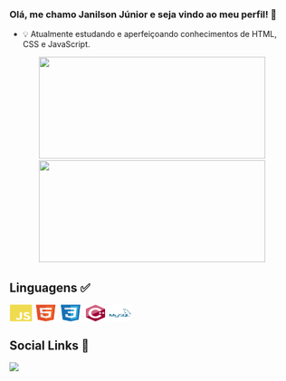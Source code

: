 ### Olá, me chamo Janilson Júnior e seja vindo ao meu perfil! 🖖

- 💡 Atualmente estudando e aperfeiçoando conhecimentos de HTML, CSS e JavaScript.

<div align="center">
  <img height="180em" width="400em" src="https://github-readme-stats.vercel.app/api?username=janilsonj&show_icons=true&theme=dracula&include_all_commits=true&count_private=true"/>
  <img height="180em" width="400em" src="https://github-readme-stats.vercel.app/api/top-langs/?username=janilsonj&layout=compact&langs_count=7&theme=dracula"/>
</div>

## Linguagens ✅
<div style="display: inline_block">
  <img align="center" alt="Rafa-Js" height="30" width="40" src="https://raw.githubusercontent.com/devicons/devicon/master/icons/javascript/javascript-plain.svg">
  <img align="center" alt="Rafa-HTML" height="30" width="40" src="https://raw.githubusercontent.com/devicons/devicon/master/icons/html5/html5-original.svg">
  <img align="center" alt="Rafa-CSS" height="30" width="40" src="https://raw.githubusercontent.com/devicons/devicon/master/icons/css3/css3-original.svg">
  <img align="center" alt="Rafa-CSS" height="30" width="40" src="https://raw.githubusercontent.com/devicons/devicon/master/icons/cplusplus/cplusplus-original.svg">
  <img align="center" alt="Rafa-CSS" height="30" width="40" src="https://raw.githubusercontent.com/devicons/devicon/master/icons//mysql/mysql-plain-wordmark.svg">
</div>
  
## Social Links 👀
 
<div> 
  <a href="https://www.linkedin.com/in/janilson-junior/" target="_blank"><img src="https://img.shields.io/badge/-LinkedIn-%230077B5?style=for-the-badge&logo=linkedin&logoColor=white" target="_blank"></a> 
</div>
